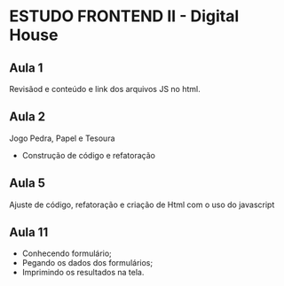 # ESTUDO FRONTEND II - Digital House

## Aula 1

Revisãod e conteúdo e link dos arquivos JS no html.

## Aula 2

Jogo Pedra, Papel e Tesoura
* Construção de código e refatoração

## Aula 5

Ajuste de código, refatoração e criação de Html com o uso do javascript

## Aula 11

* Conhecendo formulário;
* Pegando os dados dos formulários;
* Imprimindo os resultados na tela.